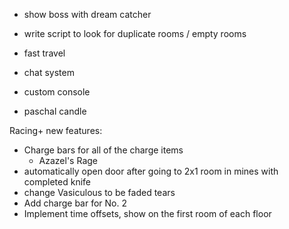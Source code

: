 - show boss with dream catcher
- write script to look for duplicate rooms / empty rooms

- fast travel
- chat system
- custom console
- paschal candle

Racing+ new features:
- Charge bars for all of the charge items
	- Azazel's Rage
- automatically open door after going to 2x1 room in mines with completed knife
- change Vasiculous to be faded tears
- Add charge bar for No. 2
- Implement time offsets, show on the first room of each floor
